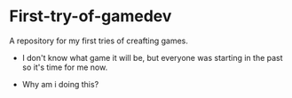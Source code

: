 # First-try-of-gamedev
A repository for my first tries of creafting games.

- I don't know what game it will be, but everyone was starting in the past so it's time for me now.



- Why am i doing this?
